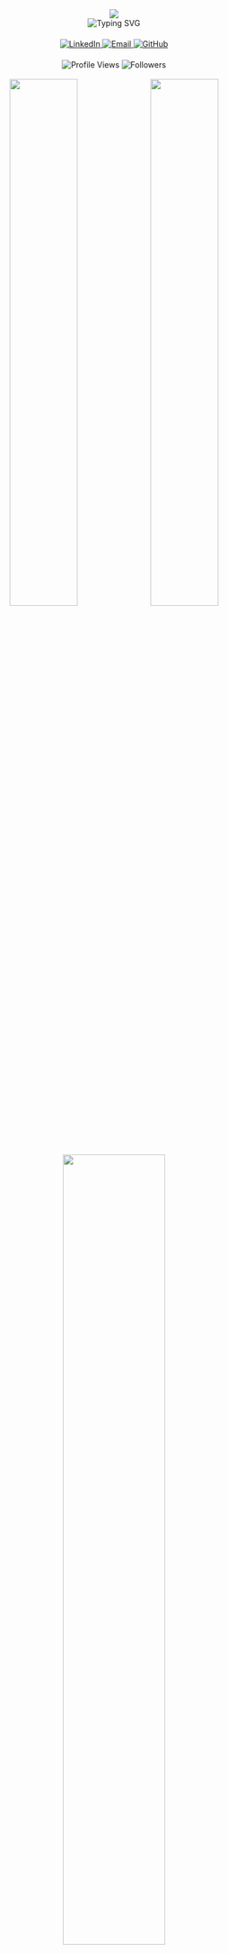 <div align="center">
  <img src="https://capsule-render.vercel.app/api?type=waving&color=0:667eea,100:764ba2&height=200&section=header&text=JM%20MUSHRAF&fontSize=80&fontColor=fff&animation=fadeIn&fontAlignY=35&desc=Full%20Stack%20Developer%20%7C%20DevOps%20Engineer%20%7C%20Problem%20Solver&descAlignY=55&descSize=18" />
</div>

<div align="center">
  <img src="https://readme-typing-svg.herokuapp.com?font=JetBrains+Mono&weight=600&size=28&duration=3000&pause=1000&color=667EEA&center=true&vCenter=true&multiline=true&width=600&height=100&lines=Building+scalable+applications;Solving+complex+problems;Creating+digital+experiences" alt="Typing SVG" />
</div>

<div align="center" style="margin: 20px 0;">
  <a href="https://www.linkedin.com/in/mushraf-jm-386564306/" target="_blank">
    <img src="https://img.shields.io/badge/LinkedIn-0A66C2?style=for-the-badge&logo=linkedin&logoColor=white&labelColor=0A66C2" alt="LinkedIn" />
  </a>
  <a href="mailto:mushraf1786@gmail.com" target="_blank">
    <img src="https://img.shields.io/badge/Email-EA4335?style=for-the-badge&logo=gmail&logoColor=white&labelColor=EA4335" alt="Email" />
  </a>
  <a href="https://github.com/JM-Mushraf" target="_blank">
    <img src="https://img.shields.io/badge/GitHub-181717?style=for-the-badge&logo=github&logoColor=white&labelColor=181717" alt="GitHub" />
  </a>
</div>

<div align="center">
  <img src="https://komarev.com/ghpvc/?username=JM-Mushraf&style=for-the-badge&color=667eea&labelColor=1a1b27" alt="Profile Views" />
  <img src="https://img.shields.io/github/followers/JM-Mushraf?style=for-the-badge&color=667eea&labelColor=1a1b27" alt="Followers" />
</div>

<br/>

<div align="center">
  <img width="49%" src="https://github-readme-stats.vercel.app/api?username=JM-Mushraf&show_icons=true&theme=tokyonight&hide_border=true&bg_color=1a1b27&title_color=667eea&icon_color=667eea&text_color=c9d1d9&count_private=true" />
  <img width="49%" src="https://github-readme-streak-stats.herokuapp.com/?user=JM-Mushraf&theme=tokyonight&hide_border=true&background=1a1b27&stroke=667eea&ring=667eea&fire=667eea&currStreakLabel=667eea" />
</div>

<div align="center">
  <img width="60%" src="https://github-readme-stats.vercel.app/api/top-langs/?username=JM-Mushraf&layout=compact&theme=tokyonight&hide_border=true&bg_color=1a1b27&title_color=667eea&text_color=c9d1d9&langs_count=8" />
</div>

## <img src="https://media.giphy.com/media/WUlplcMpOCEmTGBtBW/giphy.gif" width="40"> **About Me**

<div align="center">
  <img src="https://readme-typing-svg.herokuapp.com?font=JetBrains+Mono&weight=500&size=20&duration=2000&pause=500&color=667EEA&center=true&vCenter=true&width=800&lines=Full+Stack+Developer+%7C+DevOps+Engineer;Building+scalable+applications+with+modern+tech;Passionate+about+clean+code+and+system+design" alt="About Me" />
</div>

<div align="center" style="background: linear-gradient(135deg, #667eea 0%, #764ba2 100%); border-radius: 15px; padding: 20px; margin: 20px 0;">

\`\`\`typescript
const developer = {
  name: "JM Mushraf",
  location: "Bangalore, India 🇮🇳",
  education: {
    degree: "Bachelor of Engineering",
    institution: "AMC Engineering College",
    cgpa: 9.0
  },
  experience: {
    role: "Full Stack Development Intern",
    company: "Crop Now",
    achievement: "🏆 Best Intern Award"
  },
  expertise: [
    "Full Stack Development",
    "DevOps & Cloud Architecture", 
    "Machine Learning",
    "System Design"
  ],
  currentFocus: [
    "Advanced System Architecture",
    "Cloud Technologies", 
    "Scalable Applications"
  ]
};
\`\`\`

</div>

## <img src="https://media.giphy.com/media/iY8CRBdQXODJSCERIr/giphy.gif" width="35"> **Tech Stack**

<div align="center">

<div style="display: flex; flex-wrap: wrap; justify-content: center; gap: 20px; max-width: 100%; overflow-x: auto;">

<div style="min-width: 200px; background: linear-gradient(135deg, #1a1b27 0%, #2d2e3f 100%); border-radius: 10px; padding: 15px; border: 1px solid #667eea;">
<h4 align="center" style="color: #667eea; margin: 0 0 10px 0;">Languages</h4>
<div align="center" style="overflow-x: auto; white-space: nowrap;">
<img src="https://skillicons.dev/icons?i=cpp,python,javascript,java&theme=dark" />
</div>
</div>

<div style="min-width: 200px; background: linear-gradient(135deg, #1a1b27 0%, #2d2e3f 100%); border-radius: 10px; padding: 15px; border: 1px solid #667eea;">
<h4 align="center" style="color: #667eea; margin: 0 0 10px 0;">Frontend</h4>
<div align="center" style="overflow-x: auto; white-space: nowrap;">
<img src="https://skillicons.dev/icons?i=react,redux,html,css,tailwind&theme=dark" />
</div>
</div>

<div style="min-width: 200px; background: linear-gradient(135deg, #1a1b27 0%, #2d2e3f 100%); border-radius: 10px; padding: 15px; border: 1px solid #667eea;">
<h4 align="center" style="color: #667eea; margin: 0 0 10px 0;">Backend</h4>
<div align="center" style="overflow-x: auto; white-space: nowrap;">
<img src="https://skillicons.dev/icons?i=nodejs,express,mongodb,postman&theme=dark" />
</div>
</div>

<div style="min-width: 200px; background: linear-gradient(135deg, #1a1b27 0%, #2d2e3f 100%); border-radius: 10px; padding: 15px; border: 1px solid #667eea;">
<h4 align="center" style="color: #667eea; margin: 0 0 10px 0;">DevOps</h4>
<div align="center" style="overflow-x: auto; white-space: nowrap;">
<img src="https://skillicons.dev/icons?i=aws,docker,kubernetes,jenkins&theme=dark" />
</div>
</div>

<div style="min-width: 200px; background: linear-gradient(135deg, #1a1b27 0%, #2d2e3f 100%); border-radius: 10px; padding: 15px; border: 1px solid #667eea;">
<h4 align="center" style="color: #667eea; margin: 0 0 10px 0;">Tools</h4>
<div align="center" style="overflow-x: auto; white-space: nowrap;">
<img src="https://skillicons.dev/icons?i=git,github,vscode,linux&theme=dark" />
</div>
</div>

</div>

</div>

## <img src="https://media.giphy.com/media/LnQjpWaON8nhr21vNW/giphy.gif" width="40"> **Featured Projects**

<div align="center">

<table>
<tr>
<td width="50%">

### 🏘️ **TownSquare**
**Community Web App**

[![Live Demo](https://img.shields.io/badge/Live-Demo-667eea?style=for-the-badge&logo=vercel)](https://townsquareclient.onrender.com/)

- 🔥 Real-time communication with Socket.io
- 📊 Interactive polls & discussions
- ⚡ Automated Cron job updates
- 🛠️ React.js, Node.js, MongoDB

</td>
<td width="50%">

### 👨‍💻 **DevSphere**
**Developer Collaboration Platform**

[![Live Demo](https://img.shields.io/badge/Live-Demo-667eea?style=for-the-badge&logo=vercel)](https://dev-sphere-gilt.vercel.app/)

- 💬 Real-time chat & collaboration
- 🖥️ Interactive code execution
- 🚀 Scalable developer interfaces
- 🛠️ React.js, Node.js, WebSockets

</td>
</tr>
<tr>
<td width="50%">

### 🔍 **AlgoViz**
**ML Visualization Tool**

[![Live Demo](https://img.shields.io/badge/Live-Demo-667eea?style=for-the-badge&logo=vercel)](https://algoviz-ichv.onrender.com/)

- 📈 ML algorithm visualization
- 📊 Dynamic CSV data processing
- ⚙️ Real-time parameter tuning
- 🛠️ Python, Scikit-learn, Flask

</td>
<td width="50%">

### 🔧 **Interpreter**
**Custom Language Interpreter**

[![GitHub](https://img.shields.io/badge/GitHub-Repo-667eea?style=for-the-badge&logo=github)](https://github.com/JM-Mushraf)

- 🧠 English-like syntax parsing
- 🎮 Interactive execution sandbox
- 📝 Compiler design principles
- 🛠️ C++, Parsing Algorithms

</td>
</tr>
</table>

</div>

## <img src="https://media.giphy.com/media/W5eoZHPpUx9sapR0eu/giphy.gif" width="35"> **Let's Connect!**

<div align="center">

**"Code is poetry written in logic"** ✨

*Always excited to collaborate on innovative projects and discuss cutting-edge technologies!*

<br/>

[![LinkedIn](https://img.shields.io/badge/Connect_on_LinkedIn-0A66C2?style=for-the-badge&logo=linkedin&logoColor=white)](https://www.linkedin.com/in/mushraf-jm-386564306/)
[![Email](https://img.shields.io/badge/Send_Email-EA4335?style=for-the-badge&logo=gmail&logoColor=white)](mailto:mushraf1786@gmail.com)
[![Portfolio](https://img.shields.io/badge/View_Portfolio-667eea?style=for-the-badge&logo=vercel&logoColor=white)](https://github.com/JM-Mushraf)

</div>

<div align="center">
  <img src="https://capsule-render.vercel.app/api?type=waving&color=0:667eea,100:764ba2&height=120&section=footer" />
</div>
